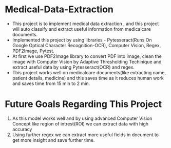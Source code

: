# Medical-Data-Extraction
- This project is to implement medical data extraction , and this project will auto classify and extract useful information from medicalcare documents.
- Implemented this project by using libraries - Pytesseract(Runs On Google Optical Character Recognition-OCR), Computer Vision, Regex, PDF2Image, Pytest.
- At first we use PDF2Image library to convert PDF into image, clean the image with Computer Vision by Adaptive Thresholding Techinique and extract useful data by using Pytesseract(OCR) and regex.
- This project works well on medicalcare documents(like extracting name, patient details, medicine) and this saves time as it reduces human work and saves time from 15 min to 2 min.

# Future Goals Regarding This Project
1. As this model works well and by using advanced Computer Vision Concept like region of intrest(ROI) we can extract data with high accuracy 
2. Using further regex we can extract more useful fields in document to get more insight and save further time.
